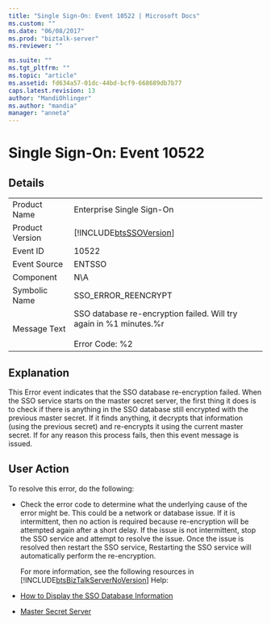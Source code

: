 ```yaml
---
title: "Single Sign-On: Event 10522 | Microsoft Docs"
ms.custom: ""
ms.date: "06/08/2017"
ms.prod: "biztalk-server"
ms.reviewer: ""

ms.suite: ""
ms.tgt_pltfrm: ""
ms.topic: "article"
ms.assetid: fd634a57-01dc-44bd-bcf9-668689db7b77
caps.latest.revision: 13
author: "MandiOhlinger"
ms.author: "mandia"
manager: "anneta"
---
```

# Single Sign-On: Event 10522
## Details  

|                 |                                                                                               |
|-----------------|-----------------------------------------------------------------------------------------------|
|  Product Name   |                                   Enterprise Single Sign-On                                   |
| Product Version |                  [!INCLUDE[btsSSOVersion](../includes/btsssoversion-md.md)]                   |
|    Event ID     |                                             10522                                             |
|  Event Source   |                                            ENTSSO                                             |
|    Component    |                                              N\A                                              |
|  Symbolic Name  |                                      SSO_ERROR_REENCRYPT                                      |
|  Message Text   | SSO database re-encryption failed. Will try again in %1 minutes.%r<br /><br /> Error Code: %2 |

## Explanation  
 This Error event indicates that the SSO database re-encryption failed. When the SSO service starts on the master secret server, the first thing it does is to check if there is anything in the SSO database still encrypted with the previous master secret. If it finds anything, it decrypts that information (using the previous secret) and re-encrypts it using the current master secret. If for any reason this process fails, then this event message is issued.  

## User Action  
 To resolve this error, do the following:  

- Check the error code to determine what the underlying cause of the error might be. This could be a network or database issue. If it is intermittent, then no action is required because re-encryption will be attempted again after a short delay. If the issue is not intermittent, stop the SSO service and attempt to resolve the issue. Once the issue is resolved then restart the SSO service, Restarting the SSO service will automatically perform the re-encryption.  

  For more information, see the following resources in [!INCLUDE[btsBizTalkServerNoVersion](../includes/btsbiztalkservernoversion-md.md)] Help:  

- [How to Display the SSO Database Information](../core/how-to-display-the-sso-database-information.md)  

- [Master Secret Server](../core/master-secret-server.md)
